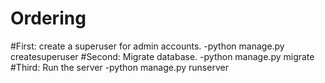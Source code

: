 # Ordering
#First: create a superuser for admin accounts.
  -python manage.py createsuperuser
#Second: Migrate database.
  -python manage.py migrate
#Third: Run the server
  -python manage.py runserver
